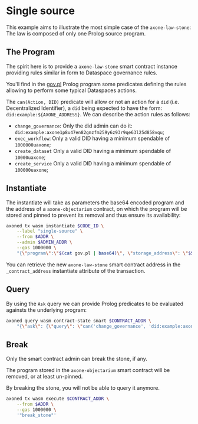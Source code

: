 # Single source

This example aims to illustrate the most simple case of the `axone-law-stone`: The law is composed of only one Prolog source program.

## The Program

The spirit here is to provide a `axone-law-stone` smart contract instance providing rules similar in form to Dataspace governance rules.

You'll find in the [gov.pl](gov.pl) Prolog program some predicates defining the rules allowing to perform some typical Dataspaces actions.

The `can(Action, DID)` predicate will allow or not an action for a `did` (i.e. Decentralized Identifier), a `did` being expected to have the form: `did:example:${AXONE_ADDRESS}`. We can describe the action rules as follows:

- `change_governance`: Only the did admin can do it: `did:example:axone1p8u47en82gmzfm259y6z93r9qe63l25d858vqu`;
- `exec_workflow`: Only a valid DID having a minimum spendable of `1000000uaxone`;
- `create_dataset` Only a valid DID having a minimum spendable of `10000uaxone`;
- `create_service` Only a valid DID having a minimum spendable of `100000uaxone`;

## Instantiate

The instantiate will take as parameters the base64 encoded program and the address of a `axone-objectarium` contract, on which the program will be stored and pinned to prevent its removal and thus ensure its availability:

```bash
axoned tx wasm instantiate $CODE_ID \
    --label "single-source" \
    --from $ADDR \
    --admin $ADMIN_ADDR \
    --gas 1000000 \
    "{\"program\":\"$(cat gov.pl | base64)\", \"storage_address\": \"$STORAGE_ADDR\"}"
```

You can retrieve the new `axone-law-stone` smart contract address in the `_contract_address` instantiate attribute of the transaction.

## Query

By using the `Ask` query we can provide Prolog predicates to be evaluated againsts the underlying program:

```bash
axoned query wasm contract-state smart $CONTRACT_ADDR \
    "{\"ask\": {\"query\": \"can('change_governance', 'did:example:axone1p8u47en82gmzfm259y6z93r9qe63l25d858vqu').\"}}"
```

## Break

Only the smart contract admin can break the stone, if any.

The program stored in the `axone-objectarium` smart contract will be removed, or at least un-pinned.

By breaking the stone, you will not be able to query it anymore.

```bash
axoned tx wasm execute $CONTRACT_ADDR \
    --from $ADDR \
    --gas 1000000 \
    '"break_stone"'
```
